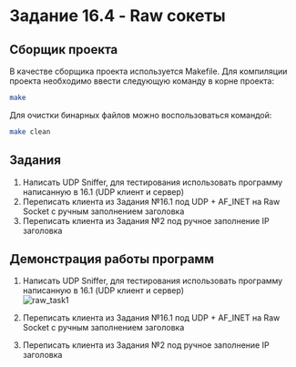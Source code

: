 # Задание 16.4 - Raw сокеты 
## Сборщик проекта
В качестве сборщика проекта используется Makefile. Для компиляции проекта необходимо ввести следующую команду в корне проекта:
``` bash
make
```
Для очистки бинарных файлов можно воспользоваться командой:
``` bash
make clean
```
## Задания
1) Написать UDP Sniffer, для тестирования использовать программу написанную в 16.1 (UDP клиент и сервер)   
2) Переписать клиента из Задания №16.1 под UDP + AF_INET на Raw Socket с ручным заполнением заголовка
3) Переписать клиента из Задания №2 под ручное заполнение IP заголовка
## Демонстрация работы программ
1) Написать UDP Sniffer, для тестирования использовать программу написанную в 16.1 (UDP клиент и сервер)   
![raw_task1](https://github.com/user-attachments/assets/0d2b3a4e-1d6d-493d-99ad-98e21d03cb8a)

2) Переписать клиента из Задания №16.1 под UDP + AF_INET на Raw Socket с ручным заполнением заголовка

3) Переписать клиента из Задания №2 под ручное заполнение IP заголовка
